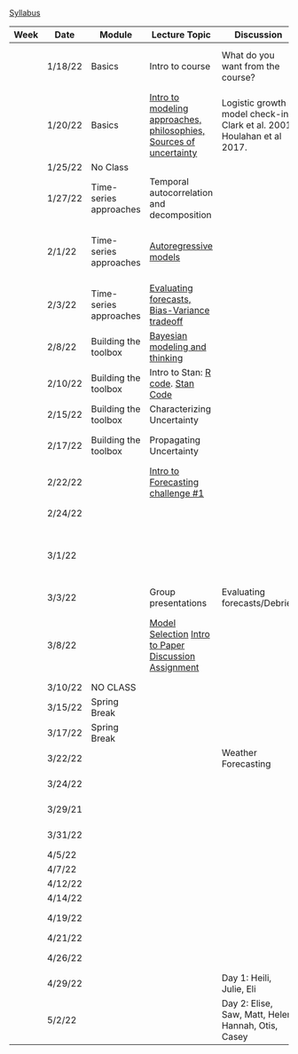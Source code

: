 [Syllabus](Syllabus.pdf)


|Week|Date   |Module                |Lecture Topic                                                     |Discussion                                                              |Lab                                                     |Reading                                                                                |
|----|-------|----------------------|------------------------------------------------------------------|------------------------------------------------------------------------|--------------------------------------------------------|---------------------------------------------------------------------------------------|
|    |1/18/22|Basics                |Intro to course                                                   |What do you want from the course?                                       |[Density-dependent population model](labs/intro2R.html) |                                                                                       |
|    |1/20/22|Basics                |[Intro to modeling approaches, philosophies, Sources of uncertainty](lectures/Lecture2.pdf)|Logistic growth model check-in, Clark et al. 2001, Houlahan et al 2017. |                                                        |[Clark et al. 2001](papers/Clark2001.pdf) , [Houlahan et al. 2017](papers/Houlahan2016.pdf)|
|    |1/25/22|No Class              |                                                                  |                                                                        |                                                        |                                                                                       |
|    |1/27/22|Time-series approaches|Temporal autocorrelation and decomposition                        |                                                                        |[Time-series decomposition](labs/ts_decomp_autocorr.html)                              |                                                                                       |
|    |2/1/22 |Time-series approaches|[Autoregressive models](lectures/ARmodels.pdf)                                             |                                                                        |[AR model forecasting](labs/ARmodel.html),  [My code](lectures/AR1model.R)                    |[Optional Reading: NEON working with time](https://www.neonscience.org/resources/learning-hub/tutorials/introduction-working-time-series-data-text-formats-r)                                                                 |
|    |2/3/22 |Time-series approaches|[Evaluating forecasts, Bias-Variance tradeoff](lectures/Lab2&3.pdf)                           |                                                                        |Evaluating time series forecasts [See end of lecture]                        |  Dietze Chapter 16                                                                                     |
|    |2/8/22 |Building the toolbox  |[Bayesian modeling and thinking](lectures/IntroToBayes.pdf)                                   |                                                                        |                                                        |         Dietze Chapter 5                                                                              |
|    |2/10/22|Building the toolbox  |Intro to Stan: [R code](lectures/StanSetup.R). [Stan Code](lectures/StanExample.stan)                                                   |                                                                        |[NDVI model](labs/IntroToStan.html)                           |    [Optional Reading: Stan intro]( https://ourcodingclub.github.io/tutorials/stan-intro/)                                                                                  |
|    |2/15/22|Building the toolbox  |Characterizing Uncertainty                                        |                                                                        |[Parameter Uncertainty](labs/IntroToStan_2.html)                         |                                                                                       |
|    |2/17/22|Building the toolbox  |Propagating Uncertainty                                           |                                                                        |[Process Variability](labs/IntroToStan_3.html)                               |       Dietze Chapter 6 and 11                                                                                |
|    |2/22/22|                      |[Intro to Forecasting challenge #1](labs/challenge1.html)                                 |                                                                        |Forecasting challenge #1                                |                                                                                       |
|    |2/24/22|                      |                                                                  |                                                                        |Forecasting challenge #1                                |                                                                                       |
|    |3/1/22 |                      |                                                                  |                                                 | Forecasting challenge #1     (Email forecast to Bob)                                                  |                                                                                       |
|    |3/3/22 |                      |       Group presentations                                                           |    Evaluating forecasts/Debrief                                                                       |                                                        |                                                                                       |
|    |3/8/22 |                      |  [Model Selection](lectures/ModelSelection.pdf)           [Intro to Paper Discussion Assignment](labs/PaperAssignment.pdf)                                                      |                                                                        |                    Talk with Bob about [project topic/data](labs/Project.html) before 3/9. Project Report Due May 6                                   |    [Model Selection](https://esajournals.onlinelibrary.wiley.com/doi/10.1002/ecy.3336)  [Model Ensembling](https://www.sciencedirect.com/science/article/pii/S016953470600303X?casa_token=E7l5YhfhaagAAAAA:_-WctoidjuF3bKB4Y5tSYui9mUetxllMJXeBfLUf3-qytccfE1sVNh9IbRv8lmH78PxVZqoxEBI)                                                                                  |
|    |3/10/22|NO CLASS              |                                |                                                                        |                          |                                                                                       |
|    |3/15/22|Spring Break          |                                                                  |                                                                        |                               |                                                                                       |
|    |3/17/22|Spring Break          |                                                                  |                                                 |                                                        |                                                                                       |
|    |3/22/22|                      |                                                                 |       Weather Forecasting                                                                 |      Forecasting Challenge 2                                                  |    [Paper 1](https://www.science.org/doi/10.1126/science.aav7274) [Paper 2](https://www.pnas.org/doi/epdf/10.1073/pnas.1716760115)                                                                                    |
|    |3/24/22|                      |                                                                  |                                                                        |                          Forecasting Challenge 2                                   |                                                                                 |
|    |3/29/21|                      |                                                                  |                                                                        |                  Forecasting Challenge 2                                           |               Heili   [Paper](https://onlinelibrary.wiley.com/doi/full/10.1111/ddi.12767)                                                                        |
|    |3/31/22|                      |                                                                  |                                                                        |                     Forecasting Challenge 2                                        |                Julie   [Paper](https://www.pnas.org/doi/full/10.1073/pnas.1710231115)                                                                      |
|    |4/5/22 |                      |                                                                  |                                                                        |                        Final Project                                |                     Eli [Paper](https://www.frontiersin.org/articles/10.3389/ffgc.2020.00021/full)                                                             |
|    |4/7/22 |                      |                                                                  |                                                                        |                    Final Project                                       |                           Elise [Paper](https://esajournals.onlinelibrary.wiley.com/doi/10.1002/ecs2.1525)                                                       |
|    |4/12/22|                      |                                                                  |                                                                        |                       Final Project                                    |                          Saw  [Paper](https://www.mdpi.com/2075-4450/12/4/273/htm)                                                |
|    |4/14/22|                      |                                                                  |                                                                        |                            Final Project                               |                                        Matt  [Paper](https://annforsci.biomedcentral.com/articles/10.1007/s13595-021-01074-z)                                     |
|    |4/19/22|                      |                                                                  |                                                                        |                         Final Project                                  |                               Helen [Paper](https://www.frontiersin.org/articles/10.3389/fenvs.2019.00183/full#B5)                                                |
|    |4/21/22|                      |                                                                  |                                                                        |                        Final Project                                   |                                                          Otis [Paper](https://esajournals.onlinelibrary.wiley.com/doi/10.1002/eap.1761)                            |
|    |4/26/22|                      |                                                                  |                                                                        |                        Final Project                                   |                                                                Hannah [Paper](https://www.nature.com/articles/s41561-019-0480-x)              |
|    |4/29/22|                      |                                                                  |        Day 1: Heili, Julie, Eli                                                                 |                       Presentations                                 |                                                                               Casey        |
|    |5/2/22 |                      |                                                                  |              Day 2: Elise, Saw, Matt, Helen,  Hannah, Otis, Casey                                                          |                                   Presentations                     |                                                                                       |

